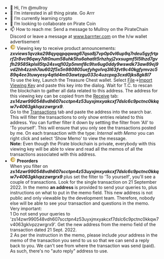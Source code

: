 - 👋 Hi, I’m @mullroy
- 👀 I’m interested in all thing pirate. Go Arrr
- 🌱 I’m currently learning crypto 
- 💞️ I’m looking to collaborate on Pirate Coin
- 📫 How to reach me: Send a message to Mullroy on the PirateChain Discord or leave a message at www.barrrter.com on the h/w wallet advertisement
- <img src="pirate.png" width="18" height=18 title="Pirate logo"> Viewing key to receive product announcements:
<i><b>zxviews1qvzka298qyqqpqqwag67qsa8j7vp0p0vl6up9q7rdeu5gyfrtprf2r8vc96qwy7dt0num58uhk5hs6ahatlt5rhzhyj2vxsugmf5l5lhzd7gvfh29585kplsll5tp24svqfl02p5mmf8c9hx6ug0ddy9wswdk73aw89ej9vd2hh4zznh7au602f5x5n980805uefyhgvlvq3l63fvt9c40kgfymvzc589q4ee3tuwyesy4qtld4m03awtzgu033c4uzcpxg3cxd0jks8gk8l7</b></i><br>To use the key, Launch the Treasure Chest wallet. Select <u>File</u>-><u>Import Viewing Key</u> and paste this key into the dialog. Wait for T.C. to rescan the blockchain to gather all data related to this address. The address for this viewing key can be copied
from the <u>Receive</u> tab:
<i><b>zs14zwr990548vdh607scctpn4z53uyxjmxyakcxf7dslc6c9pctnc0kkqw7v4063gklvpzzwrgrx9</b></i>.<br>
Go to the <u>Transactions</u> tab and paste the address into the search bar. This will filter the transactions to
only show entries related to this address. You can further filter it down by settting the filter from 'All' to 
'To yourself'. This will ensure that you only see the transactions posted by me. On each transaction with the
type: <i>Internal with Memo</i> you can right click and select 'Show Memo' to view the message.<br>
<b>Note:</b> Even though the Pirate blockchain is private, everybody with this viewing key will be able to view 
and read all the memos of all the transactions associated with this address.
- <img src="pirate.png" width="18" height=18 title="Pirate logo"> <b>Preorders</b><br>
When you filter on <i><b>zs14zwr990548vdh607scctpn4z53uyxjmxyakcxf7dslc6c9pctnc0kkqw7v4063gklvpzzwrgrx9</b></i> plus
set the filter to 'To yourself', you'll see a couple of transactions. Look for the single transaction
on 21 September 2022. In the memo <b>an address</b> is provided to send your queries to, plus instructions on what to
put in the memo field. This new address is not public and only viewable by the development team. Therefore, nobody
else will be able to see your transaction and questions in the memo.<br>
Very important:<br>
1 Do not send your queries to 'zs14zwr990548vdh607scctpn4z53uyxjmxyakcxf7dslc6c9pctnc0kkqw7v4063gklvpzzwrgrx9'. Get the
new address from the memo field of the transaction dated 21 Sept. 2022.<br>
2 As per the instruction in the memo, please include <i>your</i> address in the memo of the transaction you 
send to us so that we can send a reply back to you. We can't see from where the transaction was send (paid). As such,
there's no "auto reply" address to use.
<!---
mullroy/mullroy is a ✨ special ✨ repository because its `README.md` (this file) appears on your GitHub profile.
You can click the Preview link to take a look at your changes.
--->
